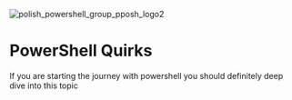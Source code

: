 ![polish_powershell_group_pposh_logo2](https://cloud.githubusercontent.com/assets/19157221/25561611/52b4cd36-2d70-11e7-8c8f-907dfd947524.png)

# PowerShell Quirks

If you are starting the journey with powershell you should definitely deep dive into this topic
